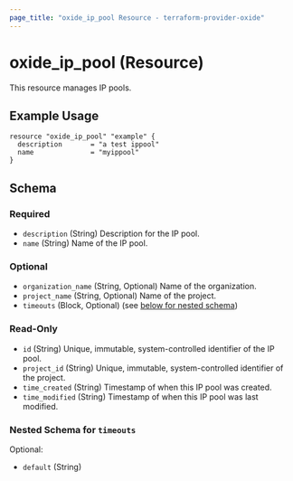 ```yaml
---
page_title: "oxide_ip_pool Resource - terraform-provider-oxide"
---
```


# oxide_ip_pool (Resource)

This resource manages IP pools.

## Example Usage

```hcl
resource "oxide_ip_pool" "example" {
  description       = "a test ippool"
  name              = "myippool"
}
```

## Schema

### Required

- `description` (String) Description for the IP pool.
- `name` (String) Name of the IP pool.

### Optional

- `organization_name` (String, Optional) Name of the organization.
- `project_name` (String, Optional) Name of the project.
- `timeouts` (Block, Optional) (see [below for nested schema](#nestedblock--timeouts))

### Read-Only

- `id` (String) Unique, immutable, system-controlled identifier of the IP pool.
- `project_id` (String) Unique, immutable, system-controlled identifier of the project.
- `time_created` (String) Timestamp of when this IP pool was created.
- `time_modified` (String) Timestamp of when this IP pool was last modified.

<a id="nestedblock--timeouts"></a>

### Nested Schema for `timeouts`

Optional:

- `default` (String)

